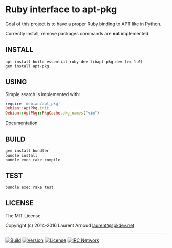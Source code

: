 # Ruby interface to apt-pkg

Goal of this project is to have a proper Ruby binding to APT like in
[Python](https://apt.alioth.debian.org/python-apt-doc/library/apt_pkg.html).

Currently install, remove packages commands are **not** implemented.

## INSTALL

``` console
apt install build-essential ruby-dev libapt-pkg-dev (>= 1.0)
gem install apt-pkg
```

## USING

Simple search is implemented with:

``` ruby
require 'debian/apt_pkg'
Debian::AptPkg.init
Debian::AptPkg::PkgCache.pkg_names("vim")
```

[Documentation](https://spk.github.io/ruby-apt-pkg/)

## BUILD

``` console
gem install bundler
bundle install
bundle exec rake compile
```

## TEST

``` console
bundle exec rake test
```

## LICENSE

The MIT License

Copyright (c) 2014-2016 Laurent Arnoud <laurent@spkdev.net>

---
[![Build](https://img.shields.io/travis-ci/spk/ruby-apt-pkg.svg)](https://travis-ci.org/spk/ruby-apt-pkg)
[![Version](https://img.shields.io/gem/v/apt-pkg.svg)](https://rubygems.org/gems/apt-pkg)
[![License](https://img.shields.io/badge/license-MIT-blue.svg)](http://opensource.org/licenses/MIT "MIT")
[![IRC Network](https://img.shields.io/badge/irc-oftc-blue.svg)](https://webchat.oftc.net/ "#ruby-apt-pkg")
